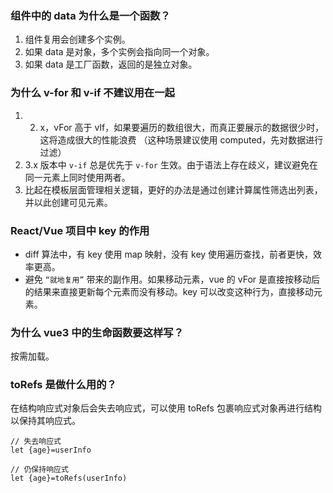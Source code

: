 ### 组件中的 data 为什么是一个函数？
1. 组件复用会创建多个实例。
2. 如果 data 是对象，多个实例会指向同一个对象。
3. 如果 data 是工厂函数，返回的是独立对象。

### 为什么 v-for 和 v-if 不建议用在一起
1. 2. x，vFor 高于 vIf，如果要遍历的数组很大，而真正要展示的数据很少时，这将造成很大的性能浪费 （这种场景建议使用 computed，先对数据进行过滤）
2. 3.x 版本中 `v-if` 总是优先于 `v-for` 生效。由于语法上存在歧义，建议避免在同一元素上同时使用两者。
3. 比起在模板层面管理相关逻辑，更好的办法是通过创建计算属性筛选出列表，并以此创建可见元素。

### React/Vue 项目中 key 的作用

- diff 算法中，有 key 使用 map 映射，没有 key 使用遍历查找，前者更快，效率更高。
- 避免 `“就地复用”` 带来的副作用。如果移动元素，vue 的 vFor 是直接按移动后的结果来直接更新每个元素而没有移动。key 可以改变这种行为，直接移动元素。

### 为什么 vue3 中的生命函数要这样写？
按需加载。

### toRefs 是做什么用的？
在结构响应式对象后会失去响应式，可以使用 toRefs 包裹响应式对象再进行结构以保持其响应式。
```
// 失去响应式
let {age}=userInfo

// 仍保持响应式
let {age}=toRefs(userInfo)
```

